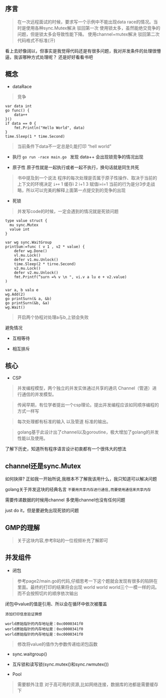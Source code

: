##  序言

> 在一次远程面试的时候，要求写一个示例中不能出现data race的情况。当时是使用各种sync.Mutex解决
> 驳回第一次  使用锁太多，虽然能绝交竞争的问题，但是锁太多会导致性能下降。 使用channel+mutex解决
> 驳回第二次  代码格式不标准(汗)

看上去好像阔以，但事实是我觉得代码还是有很多问题，我对并发条件的处理很懵逼，我该哪种方式处理呢？ 还是好好看看书吧

## 概念

- dataRace
> 竞争 

```golang
var data int
go func() {
    data++
}()
if data == 0 {
    fmt.Println("Hello World", data)
}
time.Sleep(1 * time.Second)
```
> 当前条件下data不一定总是0,能打印 “hell world” 
- 执行 `go run -race main.go ` 发现 data++ 会出现锁竞争的情况出现

- 原子性
原子性就是一起执行或者一起不执行，换句话就是同生共死

> 书中提及到一个说法 程序的每次处理是否属于原子性操作、取决于当前的上下文的环境决定
`i++` 
1 缓存i
2 i+1
3 赋值i=i=1
当前的行为是分3步走战略，所以可以完美的解释上面第一点提交到的竞争的出现

- 死锁

> 并发写code的时候，一定会遇到的情况就是死锁问题

```golang
type value struct {
  mu sync.Mutex
  value int
}

var wg sync.WaitGroup
printSum:=func ( v 1 , v2 * value) {
    defer wg.Done()
    vl.mu.Lock()
    defer v1.mu.Unlock()
    time.Sleep(2 * tirne.Second)
    v2.mu.Lock()
    defer v2.mu.Unlock()
    fmt.Printf(”surn =% v \n ", vi.v a lu e + v2.value)
)

var a, b valu e
wg.Add(2)
go printSurn(& a, &b)
go printSurn(&b, &a)
wg.Wait()
```
> 开启两个协程对处理a与b,上锁会失败

避免情况
- 互相等待

- 相互排斥

## 核心

- CSP
  
> 并发编程模型，两个独立的并发实体通过共享的通讯 Channel（管道）进行通信的并发模型。
 
> 传闻早期，有位学者提出一个csp理论。提出并发编程应该如同顺序编程的方式一样写

> 每次处理都有标准的输入 以及管道 标准的输出。

> golang基于此设计出了channel以及goroutine，极大增加了golang的并发性能以及使用。


了解下历史，知道所有程序语言设计初衷都有一个很伟大的想法


## channel还是sync.Mutex

如何抉择? 正如我一开始所说,我根本不了解我该用什么，我只知道可以解决问题

golang关于并发这块的经典名言 `不要用共享内存进行通信,而要使用通信来共享内存`


需要传递数据的时候用channel
多使用channel也没有任何问题

just do it，但是要避免出现死锁的问题


## GMP的理解

> 关于这块内容,参考B站的一位视频补充了解即可


## 并发组件
- 闭包

> 参考page2/main.go的代码,仔细思考一下这个题就会发现有很多的陷阱在里面。最终的打印的结果将会出现 world world world三个一模一样的词。而不会按照切片的顺序依次输出

闭包中value的值是引用、所以会在循环中依次被覆盖

```golang
添加打印信息验证猜想

world原始指针的内存地址是：0xc0000341f0
world原始指针的内存地址是：0xc0000341f0
world原始指针的内存地址是：0xc0000341f0

```

> 修改将value的值作为参数传递给闭包函数

- sync.waitgroup()

- 互斥锁和读写锁(sync.mutex()和sync.rwmutex())

- Pool
> 需要额外注意 对于高可用的资源,比如网络连接，数据库的池都是需要缓存下





 







